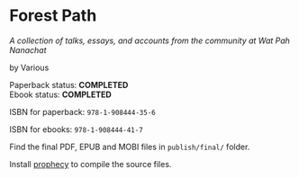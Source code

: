 
Forest Path
===========

*A collection of talks, essays, and accounts from the community at Wat Pah Nanachat*

by Various

Paperback status: **COMPLETED**  
Ebook status: **COMPLETED**

ISBN for paperback: `978-1-908444-35-6`

ISBN for ebooks: `978-1-908444-41-7`

Find the final PDF, EPUB and MOBI files in `publish/final/` folder.

Install [prophecy](https://github.com/profound-labs/prophecy) to compile
the source files.

